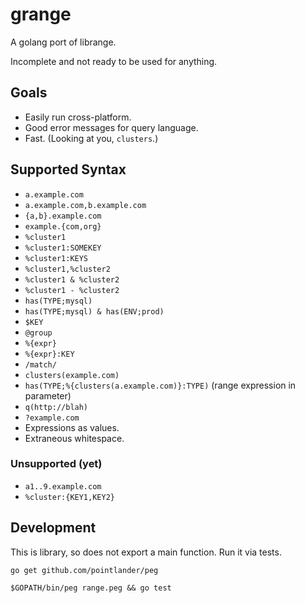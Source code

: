 grange
======

A golang port of librange.

Incomplete and not ready to be used for anything.

Goals
-----

* Easily run cross-platform.
* Good error messages for query language.
* Fast. (Looking at you, `clusters`.)

Supported Syntax
----------------

* `a.example.com`
* `a.example.com,b.example.com`
* `{a,b}.example.com`
* `example.{com,org}`
* `%cluster1`
* `%cluster1:SOMEKEY`
* `%cluster1:KEYS`
* `%cluster1,%cluster2`
* `%cluster1 & %cluster2`
* `%cluster1 - %cluster2`
* `has(TYPE;mysql)`
* `has(TYPE;mysql) & has(ENV;prod)`
* `$KEY`
* `@group`
* `%{expr}`
* `%{expr}:KEY`
* `/match/`
* `clusters(example.com)`
* `has(TYPE;%{clusters(a.example.com)}:TYPE)` (range expression in parameter)
* `q(http://blah)`
* `?example.com`
* Expressions as values.
* Extraneous whitespace.

### Unsupported (yet)

* `a1..9.example.com`
* `%cluster:{KEY1,KEY2}`

Development
-----------

This is library, so does not export a main function. Run it via tests.

    go get github.com/pointlander/peg

    $GOPATH/bin/peg range.peg && go test
